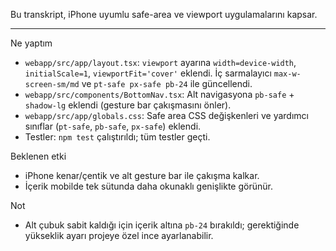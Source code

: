 Bu transkript, iPhone uyumlu safe-area ve viewport uygulamalarını kapsar.

---

Ne yaptım
- `webapp/src/app/layout.tsx`: `viewport` ayarına `width=device-width`, `initialScale=1`, `viewportFit='cover'` eklendi. İç sarmalayıcı `max-w-screen-sm/md` ve `pt-safe px-safe pb-24` ile güncellendi.
- `webapp/src/components/BottomNav.tsx`: Alt navigasyona `pb-safe` + `shadow-lg` eklendi (gesture bar çakışmasını önler).
- `webapp/src/app/globals.css`: Safe area CSS değişkenleri ve yardımcı sınıflar (`pt-safe`, `pb-safe`, `px-safe`) eklendi.
- Testler: `npm test` çalıştırıldı; tüm testler geçti.

Beklenen etki
- iPhone kenar/çentik ve alt gesture bar ile çakışma kalkar.
- İçerik mobilde tek sütunda daha okunaklı genişlikte görünür.

Not
- Alt çubuk sabit kaldığı için içerik altına `pb-24` bırakıldı; gerektiğinde yükseklik ayarı projeye özel ince ayarlanabilir.

